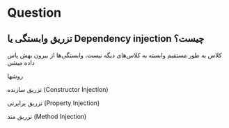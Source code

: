 # Question

تزریق وابستگی یا Dependency injection  چیست؟
--------------------


کلاس به طور مستقیم وابسته به کلاس‌های دیگه نیست،  وابستگی‌ها از بیرون بهش پاس داده میشن

روشها

تزریق سازنده (Constructor Injection)

تزریق پراپرتی (Property Injection)

تزریق متد (Method Injection)




